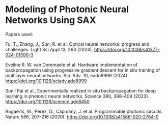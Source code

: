 # Modeling of Photonic Neural Networks Using SAX
Papers used:

Fu, T., Zhang, J., Sun, R. et al. Optical neural networks: progress and challenges. Light Sci Appl 13, 263 (2024). https://doi.org/10.1038/s41377-024-01590-3

Eveline R. W. van Doremaele et al. Hardware implementation of backpropagation using progressive gradient descent for in situ training of multilayer neural networks. Sci. Adv. 10, eado8999 (2024). https://doi.org/10.1126/sciadv.ado8999

Sunil Pai et al., Experimentally realized in situ backpropagation for deep learning in photonic neural networks. Science 380, 398-404 (2023). https://doi.org/10.1126/science.ade8450

Bogaerts, W., Pérez, D., Capmany, J. et al. Programmable photonic circuits. Nature 586, 207–216 (2020). https://doi.org/10.1038/s41586-020-2764-0

